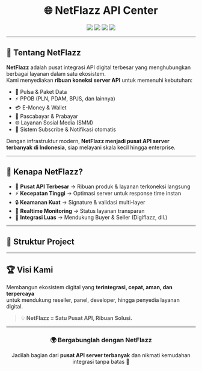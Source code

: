 <h1 align="center">🌐 NetFlazz API Center</h1>

<p align="center">
  <img src="https://img.shields.io/badge/🔥-Pusat%20API%20Server%20Terbanyak-critical" />
  <img src="https://img.shields.io/badge/⚡-High%20Performance-blueviolet" />
  <img src="https://img.shields.io/badge/🔒-Secure%20Integration-brightgreen" />
  <img src="https://img.shields.io/badge/📊-Real%20Time%20Status-orange" />
</p>

---

## 🚀 Tentang NetFlazz
**NetFlazz** adalah pusat integrasi API digital terbesar yang menghubungkan berbagai layanan dalam satu ekosistem.  
Kami menyediakan **ribuan koneksi server API** untuk memenuhi kebutuhan:

- 📱 Pulsa & Paket Data  
- ⚡ PPOB (PLN, PDAM, BPJS, dan lainnya)  
- 💳 E-Money & Wallet  
- 📡 Pascabayar & Prabayar  
- 🌐 Layanan Sosial Media (SMM)  
- 🔔 Sistem Subscribe & Notifikasi otomatis  

Dengan infrastruktur modern, **NetFlazz menjadi pusat API server terbanyak di Indonesia**, siap melayani skala kecil hingga enterprise.

---

## 🌟 Kenapa NetFlazz?
- 🏢 **Pusat API Terbesar** → Ribuan produk & layanan terkoneksi langsung  
- ⚡ **Kecepatan Tinggi** → Optimasi server untuk response time instan  
- 🔒 **Keamanan Kuat** → Signature & validasi multi-layer  
- 📡 **Realtime Monitoring** → Status layanan transparan  
- 🤝 **Integrasi Luas** → Mendukung Buyer & Seller (Digiflazz, dll.)  

---

## 📂 Struktur Project



---

## 🏆 Visi Kami
Membangun ekosistem digital yang **terintegrasi, cepat, aman, dan terpercaya**  
untuk mendukung reseller, panel, developer, hingga penyedia layanan digital.  

> 💡 **NetFlazz = Satu Pusat API, Ribuan Solusi.**

---

<h3 align="center">🌍 Bergabunglah dengan NetFlazz</h3>
<p align="center">
  Jadilah bagian dari <b>pusat API server terbanyak</b> dan nikmati kemudahan integrasi tanpa batas 🚀  
</p>
